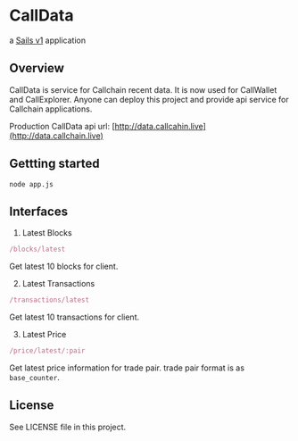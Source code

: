 # CallData

a [Sails v1](https://sailsjs.com) application

## Overview

CallData is service for Callchain recent data. It is now used for CallWallet and CallExplorer. Anyone can deploy this project and provide api service for Callchain applications.

Production CallData api url: [http://data.callcahin.live](http://data.callchain.live)

## Gettting started

```
node app.js
```

## Interfaces

1. Latest Blocks

```js
/blocks/latest
```

Get latest 10 blocks for client.

2. Latest Transactions

```js
/transactions/latest
```

Get latest 10 transactions for client.

3. Latest Price

```js
/price/latest/:pair
```

Get latest price information for trade pair. trade pair format is as `base_counter`.

## License

See LICENSE file in this project.